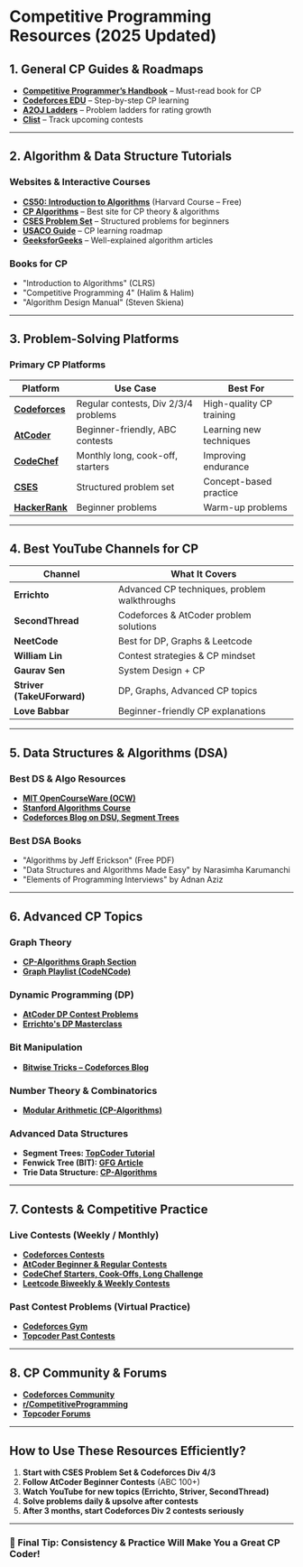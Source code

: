 # Competitive Programming Resources (2025 Updated)

## **1. General CP Guides & Roadmaps**
- **[Competitive Programmer’s Handbook](https://cses.fi/book/book.pdf)** – Must-read book for CP  
- **[Codeforces EDU](https://codeforces.com/edu/)** – Step-by-step CP learning  
- **[A2OJ Ladders](https://a2oj.com/Ladders.html)** – Problem ladders for rating growth  
- **[Clist](https://clist.by/)** – Track upcoming contests  

---

## **2. Algorithm & Data Structure Tutorials**
### **Websites & Interactive Courses**
- **[CS50: Introduction to Algorithms](https://cs50.harvard.edu/ai/2023/)** (Harvard Course – Free)  
- **[CP Algorithms](https://cp-algorithms.com/)** – Best site for CP theory & algorithms  
- **[CSES Problem Set](https://cses.fi/problemset/)** – Structured problems for beginners  
- **[USACO Guide](https://usaco.guide/)** – CP learning roadmap  
- **[GeeksforGeeks](https://www.geeksforgeeks.org/)** – Well-explained algorithm articles  

### **Books for CP**
- "Introduction to Algorithms" (CLRS)
- "Competitive Programming 4" (Halim & Halim)  
- "Algorithm Design Manual" (Steven Skiena)  

---

## **3. Problem-Solving Platforms**
### **Primary CP Platforms**
| Platform | Use Case | Best For |
|----------|---------|----------|
| **[Codeforces](https://codeforces.com/)** | Regular contests, Div 2/3/4 problems | High-quality CP training |
| **[AtCoder](https://atcoder.jp/)** | Beginner-friendly, ABC contests | Learning new techniques |
| **[CodeChef](https://www.codechef.com/)** | Monthly long, cook-off, starters | Improving endurance |
| **[CSES](https://cses.fi/problemset/)** | Structured problem set | Concept-based practice |
| **[HackerRank](https://www.hackerrank.com/domains/algorithms)** | Beginner problems | Warm-up problems |

---

## **4. Best YouTube Channels for CP**
| Channel | What It Covers |
|---------|---------------|
| **Errichto** | Advanced CP techniques, problem walkthroughs |
| **SecondThread** | Codeforces & AtCoder problem solutions |
| **NeetCode** | Best for DP, Graphs & Leetcode |
| **William Lin** | Contest strategies & CP mindset |
| **Gaurav Sen** | System Design + CP |
| **Striver (TakeUForward)** | DP, Graphs, Advanced CP topics |
| **Love Babbar** | Beginner-friendly CP explanations |

---

## **5. Data Structures & Algorithms (DSA)**
### **Best DS & Algo Resources**
- **[MIT OpenCourseWare (OCW)](https://ocw.mit.edu/courses/electrical-engineering-and-computer-science/6-006-introduction-to-algorithms-fall-2011/)**  
- **[Stanford Algorithms Course](https://online.stanford.edu/courses/cs161-design-and-analysis-algorithms)**  
- **[Codeforces Blog on DSU, Segment Trees](https://codeforces.com/blog/entry/68953)**  

### **Best DSA Books**
- "Algorithms by Jeff Erickson" (Free PDF)  
- "Data Structures and Algorithms Made Easy" by Narasimha Karumanchi  
- "Elements of Programming Interviews" by Adnan Aziz  

---

## **6. Advanced CP Topics**
### **Graph Theory**
- **[CP-Algorithms Graph Section](https://cp-algorithms.com/graph/)**  
- **[Graph Playlist (CodeNCode)](https://www.youtube.com/playlist?list=PL2q4fbVm1Ik6DCzm9XZJbNwyHtHGclcEh)**  

### **Dynamic Programming (DP)**
- **[AtCoder DP Contest Problems](https://atcoder.jp/contests/dp/tasks)**  
- **[Errichto's DP Masterclass](https://www.youtube.com/watch?v=0QNFv1U2F-U)**  

### **Bit Manipulation**
- **[Bitwise Tricks – Codeforces Blog](https://codeforces.com/blog/entry/73558)**  

### **Number Theory & Combinatorics**
- **[Modular Arithmetic (CP-Algorithms)](https://cp-algorithms.com/algebra/modular-arithmetic.html)**  

### **Advanced Data Structures**
- **Segment Trees: [TopCoder Tutorial](https://www.topcoder.com/thrive/articles/Segment%20Trees%20Made%20Easy)**  
- **Fenwick Tree (BIT): [GFG Article](https://www.geeksforgeeks.org/binary-indexed-tree-or-fenwick-tree-2/)**  
- **Trie Data Structure: [CP-Algorithms](https://cp-algorithms.com/string/trie.html)**  

---

## **7. Contests & Competitive Practice**
### **Live Contests (Weekly / Monthly)**
- **[Codeforces Contests](https://codeforces.com/contests)**  
- **[AtCoder Beginner & Regular Contests](https://atcoder.jp/contests/)**  
- **[CodeChef Starters, Cook-Offs, Long Challenge](https://www.codechef.com/contests)**  
- **[Leetcode Biweekly & Weekly Contests](https://leetcode.com/contest/)**  

### **Past Contest Problems (Virtual Practice)**
- **[Codeforces Gym](https://codeforces.com/gyms)**  
- **[Topcoder Past Contests](https://www.topcoder.com/challenges)**  

---

## **8. CP Community & Forums**
- **[Codeforces Community](https://codeforces.com/blog/)**  
- **[r/CompetitiveProgramming](https://www.reddit.com/r/CompetitiveProgramming/)**  
- **[Topcoder Forums](https://www.topcoder.com/community/)**  

---

## **How to Use These Resources Efficiently?**
1. **Start with CSES Problem Set & Codeforces Div 4/3**  
2. **Follow AtCoder Beginner Contests** (ABC 100+)  
3. **Watch YouTube for new topics (Errichto, Striver, SecondThread)**  
4. **Solve problems daily & upsolve after contests**  
5. **After 3 months, start Codeforces Div 2 contests seriously**  

---

### **🚀 Final Tip: Consistency & Practice Will Make You a Great CP Coder!**

